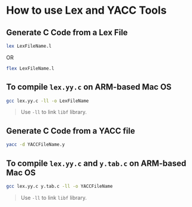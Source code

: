 # How to use Lex and YACC Tools

## Generate C Code from a Lex File

```sh
lex LexFileName.l
```
OR
```sh
flex LexFileName.l
```

## To compile `lex.yy.c` on ARM-based Mac OS

```sh
gcc lex.yy.c -ll -o LexFileName
```
> Use `-ll` to link `libf` library.

## Generate C Code from a YACC file

```sh
yacc -d YACCFileName.y
```

## To compile `lex.yy.c` and `y.tab.c` on ARM-based Mac OS

```sh
gcc lex.yy.c y.tab.c -ll -o YACCFileName
```
> Use `-ll` to link `libf` library.
